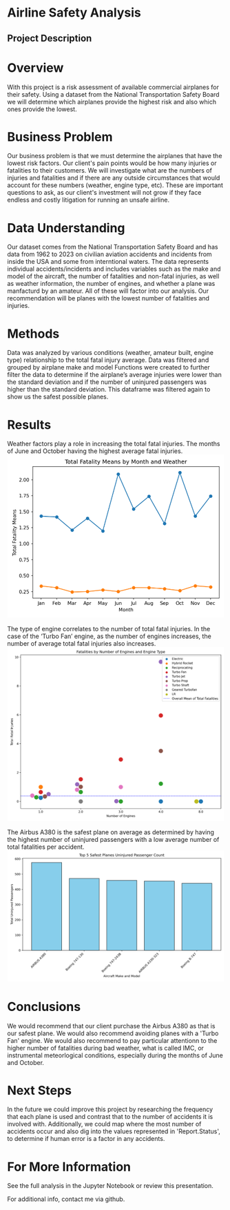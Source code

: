 # Airline Safety Analysis

## Project Description
# Overview
With this project is a risk assessment of available commercial airplanes for their safety. Using a dataset from the National Transportation Safety Board we will determine which airplanes provide the highest risk and also which ones provide the lowest.

# Business Problem
Our business problem is that we must determine the airplanes that have the lowest risk factors. Our client's pain points would be how many injuries or fatalities to their customers. We will investigate what are the numbers of injuries and fatalities and if there are any outside circumstances that would account for these numbers (weather, engine type, etc). These are important questions to ask, as our client's investment will not grow if they face endless and costly litigation for running an unsafe airline.

# Data Understanding
Our dataset comes from the National Transportation Safety Board and has data from 1962 to 2023 on civilian aviation accidents and incidents from inside the USA and some from interntional waters. The data represents individual accidents/incidents and includes variables such as the make and model of the aircraft, the number of fatalities and non-fatal injuries, as well as weather information, the number of engines, and whether a plane was manfacturd by an amateur. All of these will factor into our analysis. Our recommendation will be planes with the lowest number of fatalities and injuries.

# Methods

Data was analyzed by various conditions (weather, amateur built, engine type) relationship to the total fatal injury average.
Data was filtered and grouped by airplane make and model
Functions were created to further filter the data to determine if the airplane’s average injuries were lower than the standard deviation and if the number of uninjured passengers was higher than the standard deviation. 
This dataframe was filtered again to show us the safest possible planes.

# Results
Weather factors play a role in increasing the total fatal injuries. The months of June and October having the highest average fatal injuries.
![weather](./images/Total%20Fatality%20Means%20by%20Month%20and%20Weather.png)

The type of engine correlates to the number of total fatal injuries. In the case of the ‘Turbo Fan’ engine, as the number of engines increases, the number of average total fatal injuries also increases.
![engine](./images/Fatalities%20by%20Number%20of%20Engines%20and%20Engine%20Type.png)

The Airbus A380 is the safest plane on average as determined by having the highest number of uninjured passengers with a low average number of total fatalities per accident.
![engine](./images/Top%205%20Safest%20Planes%20Uninjured%20Passenger%20Count.png)

# Conclusions
We would recommend that our client purchase the Airbus A380 as that is our safest plane. We would also recommend avoiding planes with a 'Turbo Fan' engine. We would also recommend to pay particular attentionn to the higher number of fatalities during bad weather, what is called IMC, or instrumental meteorlogical conditions, especially during the months of June and October. 


# Next Steps

In the future we could improve this project by researching the frequency that each plane is used and contrast that to the number of accidents it is involved with. Additionally, we could map where the most number of accidents occur and also dig into the values represented in 'Report.Status', to determine if human error is a factor in any accidents.


# For More Information
See the full analysis in the Jupyter Notebook or review this presentation.

For additional info, contact me via github. 
